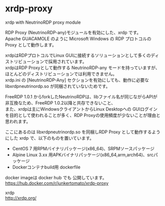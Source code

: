 # xrdp-proxy
xrdp with NeutrinoRDP proxy module

RDP Proxy (NeutrinoRDP-any)モジュールを有効にした、xrdp  です。  
Apache GUACAMOLE のように Microsoft Windows の RDP プロトコルのProxy として動作します。  
  
xrdpはRDPプロトコルでLinux GUIに接続するソリューションとして多くのディストリビューションで採用されています。  
xrdpはRDP Proxyとして動作する NeutrinoRDP-any モードを持っていますが、ほとんどのディストリビューションでは利用できません。  
xrdp.ini の [NeutrinoRDP-Any] セクションを有効にしても、動作に必要な libxrdpneutrinordp.so が同梱されていないためです。   
   
FreeRDP 1.0.1 からforkしたNeutrinoRDPは、libファイル名が同じながらAPIが非互換なため、FreeRDP 1.0.2以降と共存できないこと、   
また、xrdpは主にWindowsクライアントからLinux Desktopへの GUIログインを目的として使われることが多く、RDP Proxyの使用頻度が少ないことが理由と思われます。   
   
ここにあるのは libxrdpneutrinordp.so を同梱しRDP Proxy として動作するようにした xrdp で、以下のものを置いています。  
   
- CentOS 7 用RPMバイナリパッケージ(x86_64)、SRPMソースパッケージ
- Alpine Linux 3.xx 用APKバイナリパッケージ(x86_64,arm,arch64)、srcパッケージ
- Dockerコンテナbuild用 dockerfile

docker imageは docker hub でも 公開しています。  
https://hub.docker.com/r/junkertomato/xrdp-proxy
  
xrdp  
http://xrdp.org/

